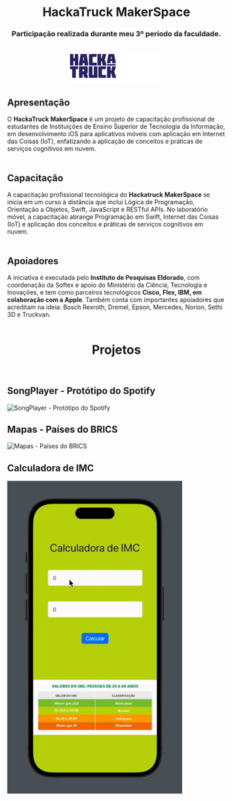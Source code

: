 <div align="center">
<h1></h1>

# HackaTruck MakerSpace
### Participação realizada durante meu 3º período da faculdade.
<br>
 <img src="https://github.com/VianaSamuel/Learning-Swift/blob/main/assets/hackatruck.png"/>
</div>

## Apresentação
O **HackaTruck MakerSpace** é um projeto de capacitação profissional de estudantes de Instituições de Ensino Superior de Tecnologia da Informação, em desenvolvimento iOS para aplicativos móveis com aplicação em Internet das Coisas (IoT), enfatizando a aplicação de conceitos e práticas de serviços cognitivos em nuvem.
<br><br>

## Capacitação
A capacitação profissional tecnológica do **Hackatruck MakerSpace** se inicia em um curso à distância que inclui Lógica de Programação, Orientação a Objetos, Swift, JavaScript e RESTful APIs. No laboratório móvel, a capacitação abrange Programação em Swift, Internet das Coisas (IoT) e aplicação dos conceitos e práticas de serviços cognitivos em nuvem.
<br><br>

## Apoiadores
A iniciativa é executada pelo **Instituto de Pesquisas Eldorado**, com coordenação da Softex e apoio do Ministério da Ciência, Tecnologia e Inovações, e tem como parceiros tecnológicos **Cisco, Flex, IBM, em colaboração com a Apple**. Também conta com importantes apoiadores que acreditam na ideia: Bosch Rexroth, Dremel, Epson, Mercedes, Norion, Sethi 3D e Truckvan.
<br><br>

<div align="center">
<h1></h1>

# Projetos
<br>
</div>

## SongPlayer - Protótipo do Spotify
![SongPlayer - Protótipo do Spotify](https://github.com/VianaSamuel/Learning-Swift/blob/main/assets/songplayer.gif)

## Mapas - Países do BRICS
![Mapas - Países do BRICS](https://github.com/VianaSamuel/Learning-Swift/blob/main/assets/mapas.gif)

## Calculadora de IMC
![Calculadora de IMC](https://github.com/VianaSamuel/Learning-Swift/blob/main/assets/calculadoraimc.gif)
